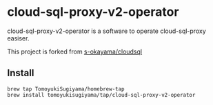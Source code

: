 # cloud-sql-proxy-v2-operator
cloud-sql-proxy-v2-operator is a software to operate cloud-sql-proxy easiser.

This project is forked from [s-okayama/cloudsql](https://github.com/s-okayama/cloudsql)

## Install

```
brew tap TomoyukiSugiyama/homebrew-tap
brew install tomoyukisugiyama/tap/cloud-sql-proxy-v2-operator
```